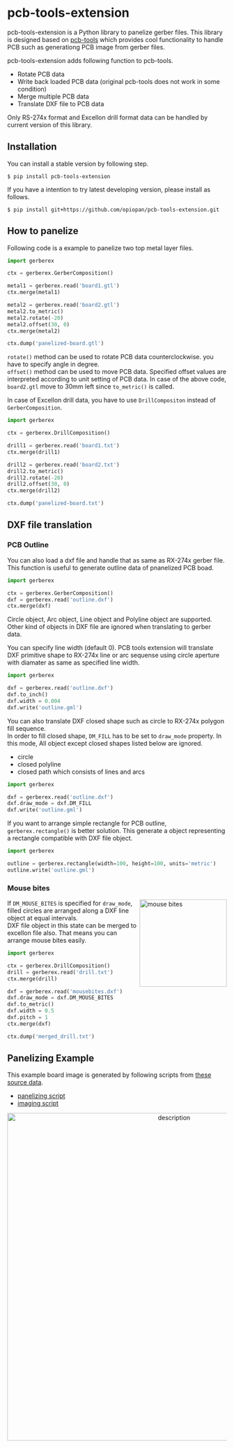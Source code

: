 pcb-tools-extension
===
pcb-tools-extension is a Python library to panelize gerber files.
This library is designed based on [pcb-tools](https://github.com/curtacircuitos/pcb-tools) which provides cool functionality to handle PCB such as generationg PCB image from gerber files.

pcb-tools-extension adds following function  to pcb-tools.

- Rotate PCB data
- Write back loaded PCB data (original pcb-tools does not work in some condition)
- Merge multiple PCB data
- Translate DXF file to PCB data

Only RS-274x format and Excellon drill format data can be handled by current version of this library.

## Installation
You can install a stable version by following step.

```shell
$ pip install pcb-tools-extension
```

If you have a intention to try latest developing version, please install as follows.

```shell
$ pip install git+https://github.com/opiopan/pcb-tools-extension.git
```

## How to panelize
Following code is a example to panelize two top metal layer files.

``` python
import gerberex

ctx = gerberex.GerberComposition()

metal1 = gerberex.read('board1.gtl')
ctx.merge(metal1)

metal2 = gerberex.read('board2.gtl')
metal2.to_metric()
metal2.rotate(-20)
metal2.offset(30, 0)
ctx.merge(metal2)

ctx.dump('panelized-board.gtl')
```

```rotate()``` method can be used to rotate PCB data counterclockwise. you have to specify angle in degree.<br>
```offset()``` method can be used to move PCB data. Specified offset values are interpreted according to unit setting of PCB data. In case of the above code, ```board2.gtl``` move to 30mm left since ```to_metric()``` is called.

In case of Excellon drill data, you have to use ```DrillCompositon``` instead of ```GerberComposition```.

```python
import gerberex

ctx = gerberex.DrillComposition()

drill1 = gerberex.read('board1.txt')
ctx.merge(drill1)

drill2 = gerberex.read('board2.txt')
drill2.to_metric()
drill2.rotate(-20)
drill2.offset(30, 0)
ctx.merge(drill2)

ctx.dump('panelized-board.txt')
```

## DXF file translation

### PCB Outline
You can also load a dxf file and handle that as same as RX-274x gerber file.<br>
This function is useful to generate outline data of pnanelized PCB boad.

```python
import gerberex

ctx = gerberex.GerberComposition()
dxf = gerberex.read('outline.dxf')
ctx.merge(dxf)
```
Circle object, Arc object, Line object and Polyline object are supported. Other kind of objects in DXF file are ignored when translating to gerber data.

You can specify line width (default 0). PCB tools extension will translate DXF primitive shape to RX-274x line or arc sequense using circle aperture with diamater as same as specified line width.<br>

```python
import gerberex

dxf = gerberex.read('outline.dxf')
dxf.to_inch()
dxf.width = 0.004
dxf.write('outline.gml')
```

You can also translate DXF closed shape such as circle to RX-274x polygon fill sequence.<br>
In order to fill closed shape, ```DM_FILL``` has to be set to ```draw_mode``` property. In this mode, All object except closed shapes listed below are ignored.

- circle
- closed polyline 
- closed path which consists of lines and arcs

```python
import gerberex

dxf = gerberex.read('outline.dxf')
dxf.draw_mode = dxf.DM_FILL
dxf.write('outline.gml')
```

If you want to arrange simple rectangle for PCB outline, ```gerberex.rectangle()``` is better solution. This generate a object representing a rectangle compatible with DXF file object.<br>

```python
import gerberex

outline = gerberex.rectangle(width=100, height=100, units='metric')
outline.write('outline.gml')
```

### Mouse bites

<img alt="mouse bites" src="https://raw.githubusercontent.com/wiki/opiopan/pcb-tools-extension/images/mousebites.png" width=200 align="right">


If ```DM_MOUSE_BITES``` is specified for ```draw_mode```, filled circles are arranged along a DXF line object at equal intervals. <br>
DXF file object in this state can be merged to excellon file also. That means you can arrange mouse bites easily.

```python
import gerberex

ctx = gerberex.DrillComposition()
drill = gerberex.read('drill.txt')
ctx.merge(drill)

dxf = gerberex.read('mousebites.dxf')
dxf.draw_mode = dxf.DM_MOUSE_BITES
dxf.to_metric()
dxf.width = 0.5
dxf.pitch = 1
ctx.merge(dxf)

ctx.dump('merged_drill.txt')
```

## Panelizing Example
This example board image is generated by following scripts from [these source data](https://github.com/opiopan/pcb-tools-extension/tree/master/examples/inputs).

- [panelizing script](https://github.com/opiopan/pcb-tools-extension/blob/master/examples/panelize.py)
- [imaging script](https://github.com/opiopan/pcb-tools-extension/blob/master/examples/genimage.py)

<p align="center">
<img alt="description" src="https://raw.githubusercontent.com/wiki/opiopan/pcb-tools-extension/images/panelized.jpg" width=750>
</p>
